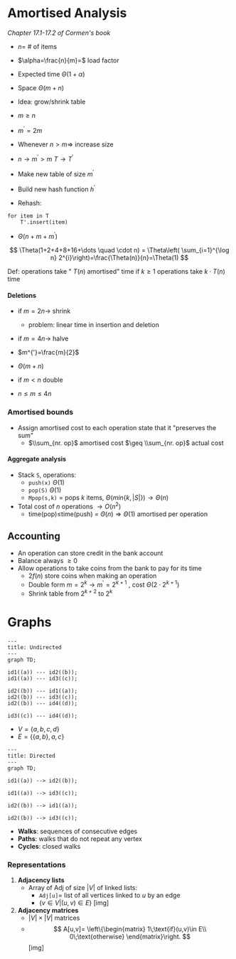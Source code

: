 # Amortised Analysis
*Chapter 17.1-17.2 of Cormen's book*

- $n =$ # of items
- $\alpha=\frac{n}{m}=$ load factor
- Expected time $\Theta(1+\alpha)$
- Space $\Theta(m+n)$

- Idea: grow/shrink table
- $m\geq n$ 
- $m^{'}=2m$
- Whenever $n>m \Rightarrow$ increase size
- $n\rightarrow m^{'}>m$ $T \rightarrow T^{'}$
- Make new table of size $m^{'}$
- Build new hash function $h^{'}$
- Rehash:
```
for item in T
	T'.insert(item)
```
- $\Theta(n+m+m^{'})$

$$
\Theta(1+2+4+8+16+\dots \quad \cdot n) = \Theta\left( \sum_{i=1}^{\log n} 2^{i}\right)=\frac{\Theta(n)}{n}=\Theta(1)
$$

Def: operations take " $T(n)$ amortised" time if $k\geq 1$ operations take $k\cdot T(n)$ time

#### Deletions
- if $m=2n \rightarrow$ shrink
	- problem: linear time in insertion and deletion

- if $m=4n \rightarrow$ halve
- $m^{'}=\frac{m}{2}$
- $\Theta(m+n)$
- if $m < n$ double
- $n\leq m \leq 4n$ 

### Amortised bounds
- Assign amortised cost to each operation state that it "preserves the sum"
	- $\\sum_{nr. op}$ amortised cost $\geq \\sum_{nr. op}$  actual cost

#### Aggregate analysis
- Stack `S`, operations:
	- `push(x)` $\Theta(1)$
	- `pop(S)` $\Theta(1)$
	- `Mpop(s,k)` = pops $k$ items, $\Theta(min\left\lbrace k, |S| \right\rbrace) \rightarrow \Theta(n)$ 
- Total cost of $n$ operations $\rightarrow O(n^2)$
	- time(pop)$\leq$time(push) = $\Theta(n) \Rightarrow \Theta(1)$ amortised per operation

## Accounting
- An operation can store credit in the bank account
- Balance always $\geq 0$
- Allow operations to take coins from the bank to pay for its time
	- $2f(n)$ store coins when making an operation
	- Double form $m=2^k \rightarrow m^{'}=2^{k+1}$ , cost $\Theta(2\cdot 2^{k+1})$ 
	- Shrink table from $2^{k+2}$ to $2^k$ 

# Graphs

```mermaid
---
title: Undirected
---
graph TD;

id1((a)) --- id2((b));
id1((a)) --- id3((c));

id2((b)) --- id1((a));
id2((b)) --- id3((c));
id2((b)) --- id4((d));

id3((c)) --- id4((d));
```

- $V=\left\lbrace a,b,c,d \right\rbrace$
- $E=\left\lbrace \{a,b\},{a,c} \right\rbrace$ 

```mermaid
---
title: Directed
---
graph TD;

id1((a)) --> id2((b));

id1((a)) --> id3((c));

id2((b)) --> id1((a));

id2((b)) --> id3((c));
```
- **Walks**: sequences of consecutive edges
- **Paths**: walks that do not repeat any vertex
- **Cycles**: closed walks

### Representations
1. **Adjacency lists**
	- Array of Adj of size $|V|$ of linked lists:
		- `Adj[u]`= list of all vertices linked to $u$ by an edge
		- $\left\lbrace  v\in V | (u,v) \in E \right\rbrace$ 
[img]
1. **Adjacency matrices**
	- $|V| \times |V|$ matrices
	- $$
A[u,v]=
\left\{\begin{matrix}
1\;\text{if}(u,v)\in E\\
0\;\text{otherwise}
\end{matrix}\right.
$$
[img]
